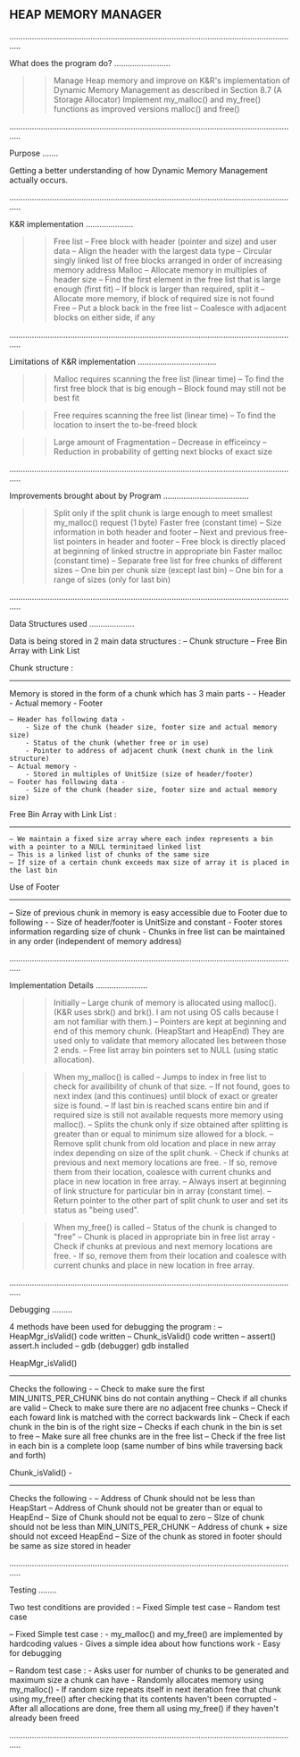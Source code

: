 HEAP MEMORY MANAGER
-------------------

.................................................................................................................................

What does the program do?
.........................

>> Manage Heap memory and improve on K&R's implementation of Dynamic Memory Management
	as described in Section 8.7 (A Storage Allocator)
>> Implement my_malloc() and my_free() functions as improved versions malloc() and free()

.................................................................................................................................

Purpose
.......

Getting a better understanding of how Dynamic Memory Management actually occurs.

.................................................................................................................................

K&R implementation
.....................

>> Free list
	– Free block with header (pointer and size) and user data
	– Align the header with the largest data type
	– Circular singly linked list of free blocks arranged in order of increasing memory address
>> Malloc
	– Allocate memory in multiples of header size
	– Find the first element in the free list that is large enough (first fit)
	– If block is larger than required, split it
	– Allocate more memory, if block of required size is not found
>> Free
	– Put a block back in the free list
	– Coalesce with adjacent blocks on either side, if any

.................................................................................................................................

Limitations of K&R implementation
...................................

>> Malloc requires scanning the free list (linear time)
	– To find the first free block that is big enough
	– Block found may still not be best fit

>> Free requires scanning the free list (linear time)
	– To find the location to insert the to-be-freed block

>> Large amount of Fragmentation 
	– Decrease in efficeincy
	– Reduction in probability of getting next blocks of exact size

.................................................................................................................................

Improvements brought about by Program
......................................

>> Split only if the split chunk is large enough to meet smallest my_malloc() request (1 byte)
>> Faster free (constant time)
	– Size information in both header and footer
	– Next and previous free-list pointers in header and footer
	– Free block is directly placed at beginning of linked structre in appropriate bin
>> Faster malloc (constant time)
	– Separate free list for free chunks of different sizes
	– One bin per chunk size (except last bin)
	– One bin for a range of sizes (only for last bin)

.................................................................................................................................

Data Structures used
....................

Data is being stored in 2 main data structures : 
	– Chunk structure
	– Free Bin Array with Link List

Chunk structure :
- - - - - - - - -

Memory is stored in the form of a chunk which has 3 main parts -
	- Header
	- Actual memory
	- Footer

	– Header has following data -
		- Size of the chunk (header size, footer size and actual memory size)
		- Status of the chunk (whether free or in use)
		- Pointer to address of adjacent chunk (next chunk in the link structure)
	– Actual memory - 
		- Stored in multiples of UnitSize (size of header/footer)
	– Footer has following data -
		- Size of the chunk (header size, footer size and actual memory size)

Free Bin Array with Link List :
- - - - - - - - - - - - - - - 
	– We maintain a fixed size array where each index represents a bin with a pointer to a NULL terminitaed linked list
	– This is a linked list of chunks of the same size
	– If size of a certain chunk exceeds max size of array it is placed in the last bin


Use of Footer
- - - - - - -

– Size of previous chunk in memory is easy accessible due to Footer due to following - 
	- Size of header/footer is UnitSize and constant
	- Footer stores information regarding size of chunk
	- Chunks in free list can be maintained in any order (independent of memory address)

.................................................................................................................................

Implementation Details
.......................

>> Initially
	– Large chunk of memory is allocated using malloc(). 
		(K&R uses sbrk() and brk(). I am not using OS calls because I am not familiar with them.)
	– Pointers are kept at beginning and end of this memory chunk. (HeapStart and HeapEnd)
		They are used only to validate that memory allocated lies between those 2 ends.
	– Free list array bin pointers set to NULL (using static allocation).

>> When my_malloc() is called
	– Jumps to index in free list to check for availibility of chunk of that size.
	– If not found, goes to next index (and this continues) until block of exact or greater size is found.
	– If last bin is reached scans entire bin and if required size is still not available requests more memory using malloc().
	– Splits the chunk only if size obtained after splitting is greater than or equal to minimum size allowed for a block.
	– Remove split chunk from old location and place in new array index depending on size of the split chunk.
		- Check if chunks at previous and next memory locations are free.
		- If so, remove them from their location, coalesce with current chunks and place in new location in free array.
	– Always insert at beginning of link structure for particular bin in array (constant time).
	– Return pointer to the other part of split chunk to user and set its status as "being used".

>> When my_free() is called
	– Status of the chunk is changed to "free"
	– Chunk is placed in appropriate bin in free list array
		- Check if chunks at previous and next memory locations are free.
		- If so, remove them from their location and coalesce with current chunks and place in new location in free array.

.................................................................................................................................

Debugging
.........

4 methods have been used for debugging the program :
– HeapMgr_isValid()		code written
– Chunk_isValid()		code written
– assert()				assert.h included
– gdb (debugger)		gdb installed

HeapMgr_isValid()
- - - - - - - - -

Checks the following - 
	– Check to make sure the first MIN_UNITS_PER_CHUNK bins do not contain anything
	– Check if all chunks are valid 
	– Check to make sure there are no adjacent free chunks
	– Check if each foward link is matched with the correct backwards link
	– Check if each chunk in the bin is of the right size
	– Checks if each chunk in the bin is set to free
	– Make sure all free chunks are in the free list
	– Check if the free list in each bin is a complete loop (same number of bins while traversing back and forth)

Chunk_isValid() - 
- - - - - - - - 

Checks the following - 
	– Address of Chunk should not be less than HeapStart
	– Address of Chunk should not be greater than or equal to HeapEnd
	– Size of Chunk should not be equal to zero
	– SIze of chunk should not be less than MIN_UNITS_PER_CHUNK
	– Address of chunk + size should not exceed HeapEnd
	– Size of the chunk as stored in footer should be same as size stored in header

.................................................................................................................................

Testing
........

Two test conditions are provided :
	– Fixed Simple test case
	– Random test case

– Fixed Simple test case :
	- my_malloc() and my_free() are implemented by hardcoding values
	- Gives a simple idea about how functions work
	- Easy for debugging

– Random test case :
	- Asks user for number of chunks to be generated and maximum size a chunk can have
	- Randomly allocates memory using my_malloc()
	- If random size repeats itself in next iteration free that chunk using my_free() 
		after checking that its contents haven't been corrupted
	- After all allocations are done, free them all using my_free() if they haven't already been freed

.................................................................................................................................